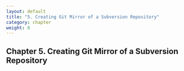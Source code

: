 ```yaml
---
layout: default
title: "5. Creating Git Mirror of a Subversion Repository"
category: chapter
weight: 8
---
```

## Chapter 5. Creating Git Mirror of a Subversion Repository